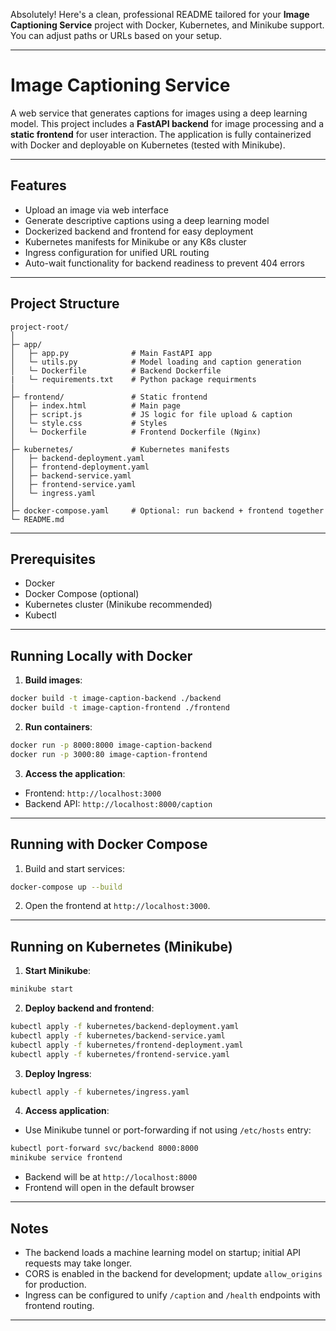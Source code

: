 Absolutely! Here's a clean, professional README tailored for your **Image Captioning Service** project with Docker, Kubernetes, and Minikube support. You can adjust paths or URLs based on your setup.

---

# Image Captioning Service

A web service that generates captions for images using a deep learning model. This project includes a **FastAPI backend** for image processing and a **static frontend** for user interaction. The application is fully containerized with Docker and deployable on Kubernetes (tested with Minikube).

---

## Features

* Upload an image via web interface
* Generate descriptive captions using a deep learning model
* Dockerized backend and frontend for easy deployment
* Kubernetes manifests for Minikube or any K8s cluster
* Ingress configuration for unified URL routing
* Auto-wait functionality for backend readiness to prevent 404 errors

---

## Project Structure

```
project-root/
│
├─ app/
│   ├─ app.py              # Main FastAPI app
│   └─ utils.py            # Model loading and caption generation
│   └─ Dockerfile          # Backend Dockerfile
|   └─ requirements.txt    # Python package requirments
│
├─ frontend/               # Static frontend
│   ├─ index.html          # Main page
│   ├─ script.js           # JS logic for file upload & caption
│   └─ style.css           # Styles
│   └─ Dockerfile          # Frontend Dockerfile (Nginx)
│
├─ kubernetes/             # Kubernetes manifests
│   ├─ backend-deployment.yaml
│   ├─ frontend-deployment.yaml
│   ├─ backend-service.yaml
│   ├─ frontend-service.yaml
│   └─ ingress.yaml
│
├─ docker-compose.yaml     # Optional: run backend + frontend together
└─ README.md
```

---

## Prerequisites

* Docker
* Docker Compose (optional)
* Kubernetes cluster (Minikube recommended)
* Kubectl

---

## Running Locally with Docker

1. **Build images**:

```bash
docker build -t image-caption-backend ./backend
docker build -t image-caption-frontend ./frontend
```

2. **Run containers**:

```bash
docker run -p 8000:8000 image-caption-backend
docker run -p 3000:80 image-caption-frontend
```

3. **Access the application**:

* Frontend: `http://localhost:3000`
* Backend API: `http://localhost:8000/caption`

---

## Running with Docker Compose

1. Build and start services:

```bash
docker-compose up --build
```

2. Open the frontend at `http://localhost:3000`.

---

## Running on Kubernetes (Minikube)

1. **Start Minikube**:

```bash
minikube start
```

2. **Deploy backend and frontend**:

```bash
kubectl apply -f kubernetes/backend-deployment.yaml
kubectl apply -f kubernetes/backend-service.yaml
kubectl apply -f kubernetes/frontend-deployment.yaml
kubectl apply -f kubernetes/frontend-service.yaml
```

3. **Deploy Ingress**:

```bash
kubectl apply -f kubernetes/ingress.yaml
```

4. **Access application**:

* Use Minikube tunnel or port-forwarding if not using `/etc/hosts` entry:
``` bash
kubectl port-forward svc/backend 8000:8000
minikube service frontend
```

* Backend will be at `http://localhost:8000`
* Frontend will open in the default browser

---

## Notes

* The backend loads a machine learning model on startup; initial API requests may take longer.
* CORS is enabled in the backend for development; update `allow_origins` for production.
* Ingress can be configured to unify `/caption` and `/health` endpoints with frontend routing.

---
